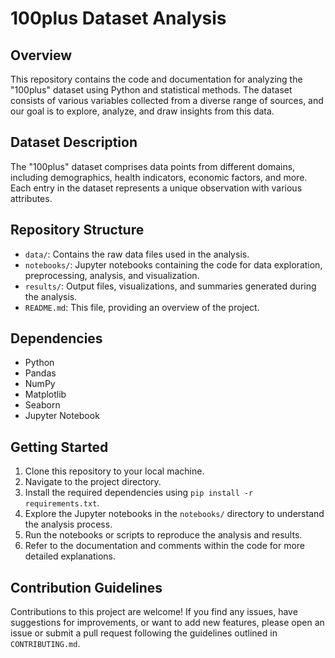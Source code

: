# 100plus Dataset Analysis

## Overview
This repository contains the code and documentation for analyzing the "100plus" dataset using Python and statistical methods. The dataset consists of various variables collected from a diverse range of sources, and our goal is to explore, analyze, and draw insights from this data.

## Dataset Description
The "100plus" dataset comprises data points from different domains, including demographics, health indicators, economic factors, and more. Each entry in the dataset represents a unique observation with various attributes.

## Repository Structure
- `data/`: Contains the raw data files used in the analysis.
- `notebooks/`: Jupyter notebooks containing the code for data exploration, preprocessing, analysis, and visualization.
- `results/`: Output files, visualizations, and summaries generated during the analysis.
- `README.md`: This file, providing an overview of the project.

## Dependencies
- Python
- Pandas
- NumPy
- Matplotlib
- Seaborn
- Jupyter Notebook

## Getting Started
1. Clone this repository to your local machine.
2. Navigate to the project directory.
3. Install the required dependencies using `pip install -r requirements.txt`.
4. Explore the Jupyter notebooks in the `notebooks/` directory to understand the analysis process.
5. Run the notebooks or scripts to reproduce the analysis and results.
6. Refer to the documentation and comments within the code for more detailed explanations.

## Contribution Guidelines
Contributions to this project are welcome! If you find any issues, have suggestions for improvements, or want to add new features, please open an issue or submit a pull request following the guidelines outlined in `CONTRIBUTING.md`.



